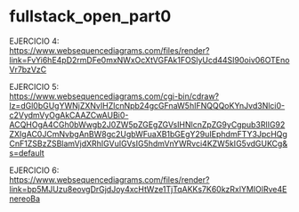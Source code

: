 # fullstack_open_part0

EJERCICIO 4: </br>
https://www.websequencediagrams.com/files/render?link=FvYi6hE4pD2rmDFe0mxNWxOcXtVGFAk1FOSlyUcd44SI90oiv06OTEnoVr7bzVzC

EJERCICIO 5: </br>
https://www.websequencediagrams.com/cgi-bin/cdraw?lz=dGl0bGUgYWNjZXNvIHZlcnNpb24gcGFnaW5hIFNQQQoKYnJvd3Nlci0-c2VydmVyOgAkCAAZCwAUBi0-ACQHOgA4CGh0bWwgb2J0ZW5pZGEgZGVsIHNlcnZpZG9yCgpub3RlIG92ZXIgAC0JCmNvbgAnBW8gc2UgbWFuaXB1bGEgY29uIEphdmFTY3JpcHQgCnF1ZSBzZSBlamVjdXRhIGVuIGVsIG5hdmVnYWRvci4KZW5kIG5vdGUKCg&s=default

EJERCICIO 6: </br>
https://www.websequencediagrams.com/files/render?link=bp5MJUzu8eovgDrGjdJoy4xcHtWze1TjTqAKKs7K60kzRxlYMIOlRve4EnereoBa
